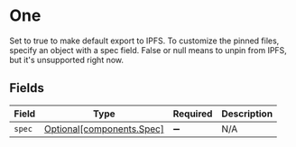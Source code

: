 # One

Set to true to make default export to IPFS. To customize the
pinned files, specify an object with a spec field. False or null
means to unpin from IPFS, but it's unsupported right now.



## Fields

| Field                                                        | Type                                                         | Required                                                     | Description                                                  |
| ------------------------------------------------------------ | ------------------------------------------------------------ | ------------------------------------------------------------ | ------------------------------------------------------------ |
| `spec`                                                       | [Optional[components.Spec]](../../models/components/spec.md) | :heavy_minus_sign:                                           | N/A                                                          |